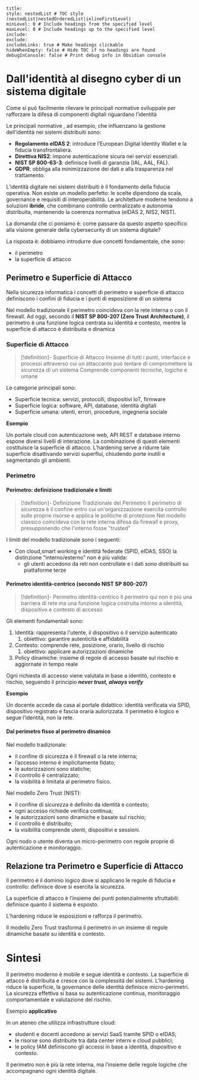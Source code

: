 ```table-of-contents
title: 
style: nestedList # TOC style (nestedList|nestedOrderedList|inlineFirstLevel)
minLevel: 0 # Include headings from the specified level
maxLevel: 0 # Include headings up to the specified level
include: 
exclude: 
includeLinks: true # Make headings clickable
hideWhenEmpty: false # Hide TOC if no headings are found
debugInConsole: false # Print debug info in Obsidian console
```
# Dall'identità al disegno cyber di un sistema digitale

Come si può facilmente rilevare le principali normative sviluppate per rafforzare la difesa di componenti digitali riguardano l’identità

Le principali normative , ad esempio, che influenzano la gestione dell’identità nei sistemi distribuiti sono:

- **Regolamento eIDAS 2**: introduce l’European Digital Identity Wallet e la fiducia transfrontaliera.
- **Direttiva NIS2**: impone autenticazione sicura nei servizi essenziali. 
- **NIST SP 800-63-3**: definisce livelli di garanzia (IAL, AAL, FAL).
- **GDPR**: obbliga alla minimizzazione dei dati e alla trasparenza nel trattamento.

L’identità digitale nei sistemi distribuiti è il fondamento della fiducia operativa.
Non esiste un modello perfetto: le scelte dipendono da scala, governance e requisiti di interoperabilità.
Le architetture moderne tendono a soluzioni **ibride**, che combinano controllo centralizzato e autonomia distribuita, mantenendo la coerenza normativa (eIDAS 2, NIS2, NIST).

La domanda che ci poniamo è: come passare da questo aspetto specifico alla visione generale della cybersecurity di un sistema digitale?

La risposta è: dobbiamo introdurre due concetti fondamentale, che sono:
- il perimetro
- la superficie di attacco

## Perimetro e Superficie di Attacco

Nella sicurezza informatica i concetti di perimetro e superficie di attacco definiscono i confini di fiducia e i punti di esposizione di un sistema

Nel modello tradizionale il perimetro coincideva con la rete interna o con il firewall.
Ad oggi, secondo il **NIST SP 800-207 (Zero Trust Architecture)**, il perimetro è una funzione logica centrata su identità e contesto, mentre la superficie di attacco è distribuita e dinamica

### Superficie di Attacco

>[!definition]- Superficie di Attacco
>Insieme di tutti i punti, interfacce e processi attraverso cui un attaccante può tentare di compromettere la sicurezza di un sistema
>Comprende componenti tecniche, logiche e umane

Le categorie principali sono:
- Superficie tecnica: servizi, protocolli, dispositivi IoT, firmware
- Superficie logica: software, API, database, identità digitali
- Superficie umana: utenti, errori, procedure, ingegneria sociale

**Esempio**

Un portale cloud con autenticazione web, API REST e database interno espone diversi livelli di interazione.
La combinazione di questi elementi costituisce la superficie di attacco. 
L’hardening serve a ridurre tale superficie disattivando servizi superflui, chiudendo porte inutili e segmentando gli ambienti.

### Perimetro
#### Perimetro: definizione tradizionale e limiti

>[!definition]- Definizione Tradizionale del Perimetro
>Il perimetro di sicurezza è il confine entro cui un'organizzazione esercita controllo sulle proprie risorse e applica le politiche di protezione
>Nel modello classico coincideva con la rete interna difesa da firewall e proxy, presupponendo che l'interno fosse "trusted"

I limiti del modello tradizionale sono i seguenti:
- Con cloud,smart working e identità federate (SPID, eIDAS, SSO) la distinzione "interno/esterno" non è più valida:
	- gli utenti accedono da reti non controllate e i dati sono distribuiti su piattaforme terze

#### Perimetro identità-centrico (secondo NIST SP 800-207)

>[!definition]- Perimetro identità-centrico
>Il perimetro qui non è più una barriera di rete ma una funzione logica costruita intorno a identità, dispositivo e contesto di accesso

Gli elementi fondamentali sono:
1. Identità: rappresenta l'utente, il dispositivo o il servizio autenticato
	1. obiettivo: garantire autenticità e affidabilità
2. Contesto: comprende rete, posizione, orario, livello di rischio
	1. obiettivo: applicare autorizzazioni dinamiche
3. Policy dinamiche: insieme di regole di accesso basate sul rischio e aggiornate in tempo reale

Ogni richiesta di accesso viene valutata in base a identitò, contesto e rischio, seguendo il principio ***never trust, always verify***

**Esempio**

Un docente accede da casa al portale didattico: identità verificata via SPID, dispositivo registrato e fascia oraria autorizzata.
Il perimetro è logico e segue l’identità, non la rete.

#### Dal perimetro fisso al perimetro dinamico

Nel modello tradizionale:
- il confine di sicurezza è il firewall o la rete interna;
- l’accesso interno è implicitamente fidato;
- le autorizzazioni sono statiche;
- il controllo è centralizzato;
- la visibilità è limitata al perimetro fisico.

Nel modello Zero Trust (NIST):
- il confine di sicurezza è definito da identità e contesto;
- ogni accesso richiede verifica continua;
- le autorizzazioni sono dinamiche e basate sul rischio;
- il controllo è distribuito;
- la visibilità comprende utenti, dispositivi e sessioni.

Ogni nodo o utente diventa un micro-perimetro con regole proprie di autenticazione e monitoraggio.

## Relazione tra Perimetro e Superficie di Attacco

Il perimetro è il dominio logico dove si applicano le regole di fiducia e controllo: definisce dove si esercita la sicurezza.

La superficie di attacco è l’insieme dei punti potenzialmente sfruttabili: definisce quanto il sistema è esposto.

L’hardening riduce le esposizioni e rafforza il perimetro.

Il modello Zero Trust trasforma il perimetro in un insieme di regole dinamiche basate su identità e contesto.

# Sintesi

Il perimetro moderno è mobile e segue identità e contesto.
La superficie di attacco è distribuita e cresce con la complessità dei sistemi.
L’hardening riduce la superficie, la governance delle identità definisce micro-perimetri.
La sicurezza effettiva si basa su autenticazione continua, monitoraggio comportamentale e valutazione del rischio.

Esempio **applicativo**

In un ateneo che utilizza infrastrutture cloud:
- studenti e docenti accedono ai servizi SaaS tramite SPID o eIDAS;
- le risorse sono distribuite tra data center interni e cloud pubblici;
- le policy IAM definiscono gli accessi in base a identità, dispositivo e contesto.

Il perimetro non è più la rete interna, ma l’insieme delle regole logiche che accompagnano ogni identità digitale.
